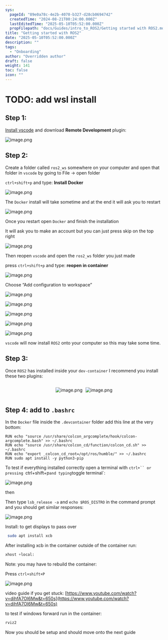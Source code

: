 ```yaml
---
sys:
  pageId: "89e0a78c-4e2b-4070-b327-d28cb0694742"
  createdTime: "2024-08-21T00:24:00.000Z"
  lastEditedTime: "2025-05-10T05:52:00.000Z"
  propFilepath: "docs/Guides/intro_to_ROS2/Getting started with ROS2.md"
title: "Getting started with ROS2"
date: "2025-05-10T05:52:00.000Z"
description: ""
tags:
  - "Onboarding"
author: "Overridden author"
draft: false
weight: 141
toc: false
icon: ""
---
```


# TODO: add wsl install

## Step 1:

[Install vscode](https://code.visualstudio.com/download) and download **Remote Development** plugin:

![image.png](https://prod-files-secure.s3.us-west-2.amazonaws.com/d518164a-d88e-44d1-a4ee-3adb3bd8bce0/efb52993-1881-4a40-b95e-6f020334f022/image.png?X-Amz-Algorithm=AWS4-HMAC-SHA256&X-Amz-Content-Sha256=UNSIGNED-PAYLOAD&X-Amz-Credential=ASIAZI2LB466ZXFO4LNW%2F20250712%2Fus-west-2%2Fs3%2Faws4_request&X-Amz-Date=20250712T024707Z&X-Amz-Expires=3600&X-Amz-Security-Token=IQoJb3JpZ2luX2VjENf%2F%2F%2F%2F%2F%2F%2F%2F%2F%2FwEaCXVzLXdlc3QtMiJHMEUCIGMVMBKzDrKkT9sGRryyjtdoTu%2BosK0gv6yW9F10R2hNAiEAjIUgRJw%2BfJR%2F0TiReHSe8qqlyImlbgxLsFdqsJlgaDsqiAQI4P%2F%2F%2F%2F%2F%2F%2F%2F%2F%2FARAAGgw2Mzc0MjMxODM4MDUiDFFAxG%2FQMqiESmojYircAwIl0oEaryXrEKys1dxwzmb8hFsHOvhfbJvKRknlk1jb5w1QcS79PuR28sVktcqeb%2FIf6s1EJHNCszsZmh4Cu2mIGZSIuURuUfKEDDeHmWg9cgXH1oZHlDzyFjieNW%2BO9XwwL8LBLFQjVRx0TlRVcu00xLkuLlEtxtD6msuxyb4za4rQt1CcVjoDX5aor8Gn8cuvs0fj3f53zOsuRR7NQfBSqZcl%2FUSFvJqq%2BfJHKa7KLhRC5j2mSEMOiuUvVZ%2FpPqPlsjf2BMB41BXPat%2FlVgKNzXl81zo79mZ6O4bVPCz96V6iM%2F6b8ZWsuN24MSkIPUuIt5M%2BJR7uJsdEMtBImbI2hYk9R8Oh3fPvMIsR6BkBLQLLkfdHuApcwZSYa7kpLfrM5Pyr5ztRml%2FU6EDN8fTDkCVvbwPZTb9xAy6PrFogHVcDSbYDrIrjz4RxNybW5Z0tng4djvzC4deHXhOOjk83SG%2BkN4eElcazDGTC2yonpxFiLyhrkGltCbopu%2Fum8vxrBuP%2Bi0xHcelb%2Fzy13sJfSdPXJqpc9bUyAk5YKVhm09H%2BLkvegZaqMHLzyaEXcIPomnwl6XHXhCUpJr88ZD5L6dSVAS%2FIOrRuxPZi7W%2BUNhCKIcpxHOJkq55lMKi1xsMGOqUByOX7nhY4GpT96S9L6d7SnhAeFWuBQ4dqaeECYa7zt4v45oazXY9bNXyPwpH5CNT23d6er1upYhkAR%2B4eZgWCh5YJB%2B9I8%2Fn%2BkFX38BnC3cepAXGEx63AKK2a82y5KGbevzFRLz4Dex%2Fl%2FtVf46%2BFN8ZBDMpw%2FWATmWg8PUWAxSmBwEMWvkorykmCWLvgWNv8yJAXIClgxGJ9RwjcnJR54sgdlZwI&X-Amz-Signature=e79f1af9f07a08e8fd8495962b165cca6cee66a6563317a12af9d50f76702ca0&X-Amz-SignedHeaders=host&x-amz-checksum-mode=ENABLED&x-id=GetObject)

## Step 2:

Create a folder called `ros2_ws` somewhere on your computer and open that folder in `vscode` by going to File → open folder 

`ctrl+shift+p` and type: **Install Docker**

![image.png](https://prod-files-secure.s3.us-west-2.amazonaws.com/d518164a-d88e-44d1-a4ee-3adb3bd8bce0/2269dc0e-1cd5-47ff-bceb-c04ad9b2eab0/image.png?X-Amz-Algorithm=AWS4-HMAC-SHA256&X-Amz-Content-Sha256=UNSIGNED-PAYLOAD&X-Amz-Credential=ASIAZI2LB466ZXFO4LNW%2F20250712%2Fus-west-2%2Fs3%2Faws4_request&X-Amz-Date=20250712T024707Z&X-Amz-Expires=3600&X-Amz-Security-Token=IQoJb3JpZ2luX2VjENf%2F%2F%2F%2F%2F%2F%2F%2F%2F%2FwEaCXVzLXdlc3QtMiJHMEUCIGMVMBKzDrKkT9sGRryyjtdoTu%2BosK0gv6yW9F10R2hNAiEAjIUgRJw%2BfJR%2F0TiReHSe8qqlyImlbgxLsFdqsJlgaDsqiAQI4P%2F%2F%2F%2F%2F%2F%2F%2F%2F%2FARAAGgw2Mzc0MjMxODM4MDUiDFFAxG%2FQMqiESmojYircAwIl0oEaryXrEKys1dxwzmb8hFsHOvhfbJvKRknlk1jb5w1QcS79PuR28sVktcqeb%2FIf6s1EJHNCszsZmh4Cu2mIGZSIuURuUfKEDDeHmWg9cgXH1oZHlDzyFjieNW%2BO9XwwL8LBLFQjVRx0TlRVcu00xLkuLlEtxtD6msuxyb4za4rQt1CcVjoDX5aor8Gn8cuvs0fj3f53zOsuRR7NQfBSqZcl%2FUSFvJqq%2BfJHKa7KLhRC5j2mSEMOiuUvVZ%2FpPqPlsjf2BMB41BXPat%2FlVgKNzXl81zo79mZ6O4bVPCz96V6iM%2F6b8ZWsuN24MSkIPUuIt5M%2BJR7uJsdEMtBImbI2hYk9R8Oh3fPvMIsR6BkBLQLLkfdHuApcwZSYa7kpLfrM5Pyr5ztRml%2FU6EDN8fTDkCVvbwPZTb9xAy6PrFogHVcDSbYDrIrjz4RxNybW5Z0tng4djvzC4deHXhOOjk83SG%2BkN4eElcazDGTC2yonpxFiLyhrkGltCbopu%2Fum8vxrBuP%2Bi0xHcelb%2Fzy13sJfSdPXJqpc9bUyAk5YKVhm09H%2BLkvegZaqMHLzyaEXcIPomnwl6XHXhCUpJr88ZD5L6dSVAS%2FIOrRuxPZi7W%2BUNhCKIcpxHOJkq55lMKi1xsMGOqUByOX7nhY4GpT96S9L6d7SnhAeFWuBQ4dqaeECYa7zt4v45oazXY9bNXyPwpH5CNT23d6er1upYhkAR%2B4eZgWCh5YJB%2B9I8%2Fn%2BkFX38BnC3cepAXGEx63AKK2a82y5KGbevzFRLz4Dex%2Fl%2FtVf46%2BFN8ZBDMpw%2FWATmWg8PUWAxSmBwEMWvkorykmCWLvgWNv8yJAXIClgxGJ9RwjcnJR54sgdlZwI&X-Amz-Signature=d1fbe2b8c9035272149e8a48f73dd0752ddc8e9ef56399dfb3a1dea48e8d69ef&X-Amz-SignedHeaders=host&x-amz-checksum-mode=ENABLED&x-id=GetObject)

The `Docker` install will take sometime and at the end it will ask you to restart

![image.png](https://prod-files-secure.s3.us-west-2.amazonaws.com/d518164a-d88e-44d1-a4ee-3adb3bd8bce0/ed233f78-be33-4b1f-b89c-9c346c0e961e/image.png?X-Amz-Algorithm=AWS4-HMAC-SHA256&X-Amz-Content-Sha256=UNSIGNED-PAYLOAD&X-Amz-Credential=ASIAZI2LB466ZXFO4LNW%2F20250712%2Fus-west-2%2Fs3%2Faws4_request&X-Amz-Date=20250712T024707Z&X-Amz-Expires=3600&X-Amz-Security-Token=IQoJb3JpZ2luX2VjENf%2F%2F%2F%2F%2F%2F%2F%2F%2F%2FwEaCXVzLXdlc3QtMiJHMEUCIGMVMBKzDrKkT9sGRryyjtdoTu%2BosK0gv6yW9F10R2hNAiEAjIUgRJw%2BfJR%2F0TiReHSe8qqlyImlbgxLsFdqsJlgaDsqiAQI4P%2F%2F%2F%2F%2F%2F%2F%2F%2F%2FARAAGgw2Mzc0MjMxODM4MDUiDFFAxG%2FQMqiESmojYircAwIl0oEaryXrEKys1dxwzmb8hFsHOvhfbJvKRknlk1jb5w1QcS79PuR28sVktcqeb%2FIf6s1EJHNCszsZmh4Cu2mIGZSIuURuUfKEDDeHmWg9cgXH1oZHlDzyFjieNW%2BO9XwwL8LBLFQjVRx0TlRVcu00xLkuLlEtxtD6msuxyb4za4rQt1CcVjoDX5aor8Gn8cuvs0fj3f53zOsuRR7NQfBSqZcl%2FUSFvJqq%2BfJHKa7KLhRC5j2mSEMOiuUvVZ%2FpPqPlsjf2BMB41BXPat%2FlVgKNzXl81zo79mZ6O4bVPCz96V6iM%2F6b8ZWsuN24MSkIPUuIt5M%2BJR7uJsdEMtBImbI2hYk9R8Oh3fPvMIsR6BkBLQLLkfdHuApcwZSYa7kpLfrM5Pyr5ztRml%2FU6EDN8fTDkCVvbwPZTb9xAy6PrFogHVcDSbYDrIrjz4RxNybW5Z0tng4djvzC4deHXhOOjk83SG%2BkN4eElcazDGTC2yonpxFiLyhrkGltCbopu%2Fum8vxrBuP%2Bi0xHcelb%2Fzy13sJfSdPXJqpc9bUyAk5YKVhm09H%2BLkvegZaqMHLzyaEXcIPomnwl6XHXhCUpJr88ZD5L6dSVAS%2FIOrRuxPZi7W%2BUNhCKIcpxHOJkq55lMKi1xsMGOqUByOX7nhY4GpT96S9L6d7SnhAeFWuBQ4dqaeECYa7zt4v45oazXY9bNXyPwpH5CNT23d6er1upYhkAR%2B4eZgWCh5YJB%2B9I8%2Fn%2BkFX38BnC3cepAXGEx63AKK2a82y5KGbevzFRLz4Dex%2Fl%2FtVf46%2BFN8ZBDMpw%2FWATmWg8PUWAxSmBwEMWvkorykmCWLvgWNv8yJAXIClgxGJ9RwjcnJR54sgdlZwI&X-Amz-Signature=d75da0b57bc3269175454f76fcd7f5601ddd9d395c052576022d5d10c0c65030&X-Amz-SignedHeaders=host&x-amz-checksum-mode=ENABLED&x-id=GetObject)

Once you restart open `Docker` and finish the installation

It will ask you to make an account but you can just press skip on the top right

![image.png](https://prod-files-secure.s3.us-west-2.amazonaws.com/d518164a-d88e-44d1-a4ee-3adb3bd8bce0/21010ad9-1659-4fd9-9f59-9932a09b2a3d/image.png?X-Amz-Algorithm=AWS4-HMAC-SHA256&X-Amz-Content-Sha256=UNSIGNED-PAYLOAD&X-Amz-Credential=ASIAZI2LB466ZXFO4LNW%2F20250712%2Fus-west-2%2Fs3%2Faws4_request&X-Amz-Date=20250712T024707Z&X-Amz-Expires=3600&X-Amz-Security-Token=IQoJb3JpZ2luX2VjENf%2F%2F%2F%2F%2F%2F%2F%2F%2F%2FwEaCXVzLXdlc3QtMiJHMEUCIGMVMBKzDrKkT9sGRryyjtdoTu%2BosK0gv6yW9F10R2hNAiEAjIUgRJw%2BfJR%2F0TiReHSe8qqlyImlbgxLsFdqsJlgaDsqiAQI4P%2F%2F%2F%2F%2F%2F%2F%2F%2F%2FARAAGgw2Mzc0MjMxODM4MDUiDFFAxG%2FQMqiESmojYircAwIl0oEaryXrEKys1dxwzmb8hFsHOvhfbJvKRknlk1jb5w1QcS79PuR28sVktcqeb%2FIf6s1EJHNCszsZmh4Cu2mIGZSIuURuUfKEDDeHmWg9cgXH1oZHlDzyFjieNW%2BO9XwwL8LBLFQjVRx0TlRVcu00xLkuLlEtxtD6msuxyb4za4rQt1CcVjoDX5aor8Gn8cuvs0fj3f53zOsuRR7NQfBSqZcl%2FUSFvJqq%2BfJHKa7KLhRC5j2mSEMOiuUvVZ%2FpPqPlsjf2BMB41BXPat%2FlVgKNzXl81zo79mZ6O4bVPCz96V6iM%2F6b8ZWsuN24MSkIPUuIt5M%2BJR7uJsdEMtBImbI2hYk9R8Oh3fPvMIsR6BkBLQLLkfdHuApcwZSYa7kpLfrM5Pyr5ztRml%2FU6EDN8fTDkCVvbwPZTb9xAy6PrFogHVcDSbYDrIrjz4RxNybW5Z0tng4djvzC4deHXhOOjk83SG%2BkN4eElcazDGTC2yonpxFiLyhrkGltCbopu%2Fum8vxrBuP%2Bi0xHcelb%2Fzy13sJfSdPXJqpc9bUyAk5YKVhm09H%2BLkvegZaqMHLzyaEXcIPomnwl6XHXhCUpJr88ZD5L6dSVAS%2FIOrRuxPZi7W%2BUNhCKIcpxHOJkq55lMKi1xsMGOqUByOX7nhY4GpT96S9L6d7SnhAeFWuBQ4dqaeECYa7zt4v45oazXY9bNXyPwpH5CNT23d6er1upYhkAR%2B4eZgWCh5YJB%2B9I8%2Fn%2BkFX38BnC3cepAXGEx63AKK2a82y5KGbevzFRLz4Dex%2Fl%2FtVf46%2BFN8ZBDMpw%2FWATmWg8PUWAxSmBwEMWvkorykmCWLvgWNv8yJAXIClgxGJ9RwjcnJR54sgdlZwI&X-Amz-Signature=cb0e9f96059e8373303d20282b2cf977927c398060278c9d91e4157d4d2de501&X-Amz-SignedHeaders=host&x-amz-checksum-mode=ENABLED&x-id=GetObject)

Then reopen `vscode` and open the `ros2_ws` folder you just made

press `ctrl+shift+p` and type: **reopen in container**

![image.png](https://prod-files-secure.s3.us-west-2.amazonaws.com/d518164a-d88e-44d1-a4ee-3adb3bd8bce0/4e93b8c2-41ad-488c-8095-c74205196118/image.png?X-Amz-Algorithm=AWS4-HMAC-SHA256&X-Amz-Content-Sha256=UNSIGNED-PAYLOAD&X-Amz-Credential=ASIAZI2LB466ZXFO4LNW%2F20250712%2Fus-west-2%2Fs3%2Faws4_request&X-Amz-Date=20250712T024707Z&X-Amz-Expires=3600&X-Amz-Security-Token=IQoJb3JpZ2luX2VjENf%2F%2F%2F%2F%2F%2F%2F%2F%2F%2FwEaCXVzLXdlc3QtMiJHMEUCIGMVMBKzDrKkT9sGRryyjtdoTu%2BosK0gv6yW9F10R2hNAiEAjIUgRJw%2BfJR%2F0TiReHSe8qqlyImlbgxLsFdqsJlgaDsqiAQI4P%2F%2F%2F%2F%2F%2F%2F%2F%2F%2FARAAGgw2Mzc0MjMxODM4MDUiDFFAxG%2FQMqiESmojYircAwIl0oEaryXrEKys1dxwzmb8hFsHOvhfbJvKRknlk1jb5w1QcS79PuR28sVktcqeb%2FIf6s1EJHNCszsZmh4Cu2mIGZSIuURuUfKEDDeHmWg9cgXH1oZHlDzyFjieNW%2BO9XwwL8LBLFQjVRx0TlRVcu00xLkuLlEtxtD6msuxyb4za4rQt1CcVjoDX5aor8Gn8cuvs0fj3f53zOsuRR7NQfBSqZcl%2FUSFvJqq%2BfJHKa7KLhRC5j2mSEMOiuUvVZ%2FpPqPlsjf2BMB41BXPat%2FlVgKNzXl81zo79mZ6O4bVPCz96V6iM%2F6b8ZWsuN24MSkIPUuIt5M%2BJR7uJsdEMtBImbI2hYk9R8Oh3fPvMIsR6BkBLQLLkfdHuApcwZSYa7kpLfrM5Pyr5ztRml%2FU6EDN8fTDkCVvbwPZTb9xAy6PrFogHVcDSbYDrIrjz4RxNybW5Z0tng4djvzC4deHXhOOjk83SG%2BkN4eElcazDGTC2yonpxFiLyhrkGltCbopu%2Fum8vxrBuP%2Bi0xHcelb%2Fzy13sJfSdPXJqpc9bUyAk5YKVhm09H%2BLkvegZaqMHLzyaEXcIPomnwl6XHXhCUpJr88ZD5L6dSVAS%2FIOrRuxPZi7W%2BUNhCKIcpxHOJkq55lMKi1xsMGOqUByOX7nhY4GpT96S9L6d7SnhAeFWuBQ4dqaeECYa7zt4v45oazXY9bNXyPwpH5CNT23d6er1upYhkAR%2B4eZgWCh5YJB%2B9I8%2Fn%2BkFX38BnC3cepAXGEx63AKK2a82y5KGbevzFRLz4Dex%2Fl%2FtVf46%2BFN8ZBDMpw%2FWATmWg8PUWAxSmBwEMWvkorykmCWLvgWNv8yJAXIClgxGJ9RwjcnJR54sgdlZwI&X-Amz-Signature=d7b4a4e1c7b5a2dfd80be74bedf5457c404c5b7a53e7fa5c0b73112e52f58e53&X-Amz-SignedHeaders=host&x-amz-checksum-mode=ENABLED&x-id=GetObject)

Choose “Add configuration to workspace”

![image.png](https://prod-files-secure.s3.us-west-2.amazonaws.com/d518164a-d88e-44d1-a4ee-3adb3bd8bce0/9560b282-5060-4989-ba37-97e7b2c22476/image.png?X-Amz-Algorithm=AWS4-HMAC-SHA256&X-Amz-Content-Sha256=UNSIGNED-PAYLOAD&X-Amz-Credential=ASIAZI2LB466ZXFO4LNW%2F20250712%2Fus-west-2%2Fs3%2Faws4_request&X-Amz-Date=20250712T024707Z&X-Amz-Expires=3600&X-Amz-Security-Token=IQoJb3JpZ2luX2VjENf%2F%2F%2F%2F%2F%2F%2F%2F%2F%2FwEaCXVzLXdlc3QtMiJHMEUCIGMVMBKzDrKkT9sGRryyjtdoTu%2BosK0gv6yW9F10R2hNAiEAjIUgRJw%2BfJR%2F0TiReHSe8qqlyImlbgxLsFdqsJlgaDsqiAQI4P%2F%2F%2F%2F%2F%2F%2F%2F%2F%2FARAAGgw2Mzc0MjMxODM4MDUiDFFAxG%2FQMqiESmojYircAwIl0oEaryXrEKys1dxwzmb8hFsHOvhfbJvKRknlk1jb5w1QcS79PuR28sVktcqeb%2FIf6s1EJHNCszsZmh4Cu2mIGZSIuURuUfKEDDeHmWg9cgXH1oZHlDzyFjieNW%2BO9XwwL8LBLFQjVRx0TlRVcu00xLkuLlEtxtD6msuxyb4za4rQt1CcVjoDX5aor8Gn8cuvs0fj3f53zOsuRR7NQfBSqZcl%2FUSFvJqq%2BfJHKa7KLhRC5j2mSEMOiuUvVZ%2FpPqPlsjf2BMB41BXPat%2FlVgKNzXl81zo79mZ6O4bVPCz96V6iM%2F6b8ZWsuN24MSkIPUuIt5M%2BJR7uJsdEMtBImbI2hYk9R8Oh3fPvMIsR6BkBLQLLkfdHuApcwZSYa7kpLfrM5Pyr5ztRml%2FU6EDN8fTDkCVvbwPZTb9xAy6PrFogHVcDSbYDrIrjz4RxNybW5Z0tng4djvzC4deHXhOOjk83SG%2BkN4eElcazDGTC2yonpxFiLyhrkGltCbopu%2Fum8vxrBuP%2Bi0xHcelb%2Fzy13sJfSdPXJqpc9bUyAk5YKVhm09H%2BLkvegZaqMHLzyaEXcIPomnwl6XHXhCUpJr88ZD5L6dSVAS%2FIOrRuxPZi7W%2BUNhCKIcpxHOJkq55lMKi1xsMGOqUByOX7nhY4GpT96S9L6d7SnhAeFWuBQ4dqaeECYa7zt4v45oazXY9bNXyPwpH5CNT23d6er1upYhkAR%2B4eZgWCh5YJB%2B9I8%2Fn%2BkFX38BnC3cepAXGEx63AKK2a82y5KGbevzFRLz4Dex%2Fl%2FtVf46%2BFN8ZBDMpw%2FWATmWg8PUWAxSmBwEMWvkorykmCWLvgWNv8yJAXIClgxGJ9RwjcnJR54sgdlZwI&X-Amz-Signature=21ab033bb921a6fe4c775770221b883d5a6f5ee57a52caf615b538fddf17ad14&X-Amz-SignedHeaders=host&x-amz-checksum-mode=ENABLED&x-id=GetObject)

![image.png](https://prod-files-secure.s3.us-west-2.amazonaws.com/d518164a-d88e-44d1-a4ee-3adb3bd8bce0/2ee63f81-886b-48e8-a553-dc6e5eac99e4/image.png?X-Amz-Algorithm=AWS4-HMAC-SHA256&X-Amz-Content-Sha256=UNSIGNED-PAYLOAD&X-Amz-Credential=ASIAZI2LB466ZXFO4LNW%2F20250712%2Fus-west-2%2Fs3%2Faws4_request&X-Amz-Date=20250712T024707Z&X-Amz-Expires=3600&X-Amz-Security-Token=IQoJb3JpZ2luX2VjENf%2F%2F%2F%2F%2F%2F%2F%2F%2F%2FwEaCXVzLXdlc3QtMiJHMEUCIGMVMBKzDrKkT9sGRryyjtdoTu%2BosK0gv6yW9F10R2hNAiEAjIUgRJw%2BfJR%2F0TiReHSe8qqlyImlbgxLsFdqsJlgaDsqiAQI4P%2F%2F%2F%2F%2F%2F%2F%2F%2F%2FARAAGgw2Mzc0MjMxODM4MDUiDFFAxG%2FQMqiESmojYircAwIl0oEaryXrEKys1dxwzmb8hFsHOvhfbJvKRknlk1jb5w1QcS79PuR28sVktcqeb%2FIf6s1EJHNCszsZmh4Cu2mIGZSIuURuUfKEDDeHmWg9cgXH1oZHlDzyFjieNW%2BO9XwwL8LBLFQjVRx0TlRVcu00xLkuLlEtxtD6msuxyb4za4rQt1CcVjoDX5aor8Gn8cuvs0fj3f53zOsuRR7NQfBSqZcl%2FUSFvJqq%2BfJHKa7KLhRC5j2mSEMOiuUvVZ%2FpPqPlsjf2BMB41BXPat%2FlVgKNzXl81zo79mZ6O4bVPCz96V6iM%2F6b8ZWsuN24MSkIPUuIt5M%2BJR7uJsdEMtBImbI2hYk9R8Oh3fPvMIsR6BkBLQLLkfdHuApcwZSYa7kpLfrM5Pyr5ztRml%2FU6EDN8fTDkCVvbwPZTb9xAy6PrFogHVcDSbYDrIrjz4RxNybW5Z0tng4djvzC4deHXhOOjk83SG%2BkN4eElcazDGTC2yonpxFiLyhrkGltCbopu%2Fum8vxrBuP%2Bi0xHcelb%2Fzy13sJfSdPXJqpc9bUyAk5YKVhm09H%2BLkvegZaqMHLzyaEXcIPomnwl6XHXhCUpJr88ZD5L6dSVAS%2FIOrRuxPZi7W%2BUNhCKIcpxHOJkq55lMKi1xsMGOqUByOX7nhY4GpT96S9L6d7SnhAeFWuBQ4dqaeECYa7zt4v45oazXY9bNXyPwpH5CNT23d6er1upYhkAR%2B4eZgWCh5YJB%2B9I8%2Fn%2BkFX38BnC3cepAXGEx63AKK2a82y5KGbevzFRLz4Dex%2Fl%2FtVf46%2BFN8ZBDMpw%2FWATmWg8PUWAxSmBwEMWvkorykmCWLvgWNv8yJAXIClgxGJ9RwjcnJR54sgdlZwI&X-Amz-Signature=c7cbacd6f750dbfab8d2f3240399ac24498b5a5134a8946db785de4a2fe4994c&X-Amz-SignedHeaders=host&x-amz-checksum-mode=ENABLED&x-id=GetObject)

![image.png](https://prod-files-secure.s3.us-west-2.amazonaws.com/d518164a-d88e-44d1-a4ee-3adb3bd8bce0/ae1580b2-b048-407e-aed9-b584224a7a04/image.png?X-Amz-Algorithm=AWS4-HMAC-SHA256&X-Amz-Content-Sha256=UNSIGNED-PAYLOAD&X-Amz-Credential=ASIAZI2LB466ZXFO4LNW%2F20250712%2Fus-west-2%2Fs3%2Faws4_request&X-Amz-Date=20250712T024707Z&X-Amz-Expires=3600&X-Amz-Security-Token=IQoJb3JpZ2luX2VjENf%2F%2F%2F%2F%2F%2F%2F%2F%2F%2FwEaCXVzLXdlc3QtMiJHMEUCIGMVMBKzDrKkT9sGRryyjtdoTu%2BosK0gv6yW9F10R2hNAiEAjIUgRJw%2BfJR%2F0TiReHSe8qqlyImlbgxLsFdqsJlgaDsqiAQI4P%2F%2F%2F%2F%2F%2F%2F%2F%2F%2FARAAGgw2Mzc0MjMxODM4MDUiDFFAxG%2FQMqiESmojYircAwIl0oEaryXrEKys1dxwzmb8hFsHOvhfbJvKRknlk1jb5w1QcS79PuR28sVktcqeb%2FIf6s1EJHNCszsZmh4Cu2mIGZSIuURuUfKEDDeHmWg9cgXH1oZHlDzyFjieNW%2BO9XwwL8LBLFQjVRx0TlRVcu00xLkuLlEtxtD6msuxyb4za4rQt1CcVjoDX5aor8Gn8cuvs0fj3f53zOsuRR7NQfBSqZcl%2FUSFvJqq%2BfJHKa7KLhRC5j2mSEMOiuUvVZ%2FpPqPlsjf2BMB41BXPat%2FlVgKNzXl81zo79mZ6O4bVPCz96V6iM%2F6b8ZWsuN24MSkIPUuIt5M%2BJR7uJsdEMtBImbI2hYk9R8Oh3fPvMIsR6BkBLQLLkfdHuApcwZSYa7kpLfrM5Pyr5ztRml%2FU6EDN8fTDkCVvbwPZTb9xAy6PrFogHVcDSbYDrIrjz4RxNybW5Z0tng4djvzC4deHXhOOjk83SG%2BkN4eElcazDGTC2yonpxFiLyhrkGltCbopu%2Fum8vxrBuP%2Bi0xHcelb%2Fzy13sJfSdPXJqpc9bUyAk5YKVhm09H%2BLkvegZaqMHLzyaEXcIPomnwl6XHXhCUpJr88ZD5L6dSVAS%2FIOrRuxPZi7W%2BUNhCKIcpxHOJkq55lMKi1xsMGOqUByOX7nhY4GpT96S9L6d7SnhAeFWuBQ4dqaeECYa7zt4v45oazXY9bNXyPwpH5CNT23d6er1upYhkAR%2B4eZgWCh5YJB%2B9I8%2Fn%2BkFX38BnC3cepAXGEx63AKK2a82y5KGbevzFRLz4Dex%2Fl%2FtVf46%2BFN8ZBDMpw%2FWATmWg8PUWAxSmBwEMWvkorykmCWLvgWNv8yJAXIClgxGJ9RwjcnJR54sgdlZwI&X-Amz-Signature=6ccdfa4be4277cab193ff7ae439fdd9fa1e23f954b66f3009adcfb7e7d729897&X-Amz-SignedHeaders=host&x-amz-checksum-mode=ENABLED&x-id=GetObject)

![image.png](https://prod-files-secure.s3.us-west-2.amazonaws.com/d518164a-d88e-44d1-a4ee-3adb3bd8bce0/53255b28-f75e-430f-b9e3-c0ac8577e42b/image.png?X-Amz-Algorithm=AWS4-HMAC-SHA256&X-Amz-Content-Sha256=UNSIGNED-PAYLOAD&X-Amz-Credential=ASIAZI2LB466ZXFO4LNW%2F20250712%2Fus-west-2%2Fs3%2Faws4_request&X-Amz-Date=20250712T024707Z&X-Amz-Expires=3600&X-Amz-Security-Token=IQoJb3JpZ2luX2VjENf%2F%2F%2F%2F%2F%2F%2F%2F%2F%2FwEaCXVzLXdlc3QtMiJHMEUCIGMVMBKzDrKkT9sGRryyjtdoTu%2BosK0gv6yW9F10R2hNAiEAjIUgRJw%2BfJR%2F0TiReHSe8qqlyImlbgxLsFdqsJlgaDsqiAQI4P%2F%2F%2F%2F%2F%2F%2F%2F%2F%2FARAAGgw2Mzc0MjMxODM4MDUiDFFAxG%2FQMqiESmojYircAwIl0oEaryXrEKys1dxwzmb8hFsHOvhfbJvKRknlk1jb5w1QcS79PuR28sVktcqeb%2FIf6s1EJHNCszsZmh4Cu2mIGZSIuURuUfKEDDeHmWg9cgXH1oZHlDzyFjieNW%2BO9XwwL8LBLFQjVRx0TlRVcu00xLkuLlEtxtD6msuxyb4za4rQt1CcVjoDX5aor8Gn8cuvs0fj3f53zOsuRR7NQfBSqZcl%2FUSFvJqq%2BfJHKa7KLhRC5j2mSEMOiuUvVZ%2FpPqPlsjf2BMB41BXPat%2FlVgKNzXl81zo79mZ6O4bVPCz96V6iM%2F6b8ZWsuN24MSkIPUuIt5M%2BJR7uJsdEMtBImbI2hYk9R8Oh3fPvMIsR6BkBLQLLkfdHuApcwZSYa7kpLfrM5Pyr5ztRml%2FU6EDN8fTDkCVvbwPZTb9xAy6PrFogHVcDSbYDrIrjz4RxNybW5Z0tng4djvzC4deHXhOOjk83SG%2BkN4eElcazDGTC2yonpxFiLyhrkGltCbopu%2Fum8vxrBuP%2Bi0xHcelb%2Fzy13sJfSdPXJqpc9bUyAk5YKVhm09H%2BLkvegZaqMHLzyaEXcIPomnwl6XHXhCUpJr88ZD5L6dSVAS%2FIOrRuxPZi7W%2BUNhCKIcpxHOJkq55lMKi1xsMGOqUByOX7nhY4GpT96S9L6d7SnhAeFWuBQ4dqaeECYa7zt4v45oazXY9bNXyPwpH5CNT23d6er1upYhkAR%2B4eZgWCh5YJB%2B9I8%2Fn%2BkFX38BnC3cepAXGEx63AKK2a82y5KGbevzFRLz4Dex%2Fl%2FtVf46%2BFN8ZBDMpw%2FWATmWg8PUWAxSmBwEMWvkorykmCWLvgWNv8yJAXIClgxGJ9RwjcnJR54sgdlZwI&X-Amz-Signature=3dde86bab179103d42fd8e1a70e5fb081953795731318e7f5078b3566652980a&X-Amz-SignedHeaders=host&x-amz-checksum-mode=ENABLED&x-id=GetObject)

![image.png](https://prod-files-secure.s3.us-west-2.amazonaws.com/d518164a-d88e-44d1-a4ee-3adb3bd8bce0/7c562767-5af9-4ffb-97d1-327bcdf4ee00/image.png?X-Amz-Algorithm=AWS4-HMAC-SHA256&X-Amz-Content-Sha256=UNSIGNED-PAYLOAD&X-Amz-Credential=ASIAZI2LB466ZXFO4LNW%2F20250712%2Fus-west-2%2Fs3%2Faws4_request&X-Amz-Date=20250712T024707Z&X-Amz-Expires=3600&X-Amz-Security-Token=IQoJb3JpZ2luX2VjENf%2F%2F%2F%2F%2F%2F%2F%2F%2F%2FwEaCXVzLXdlc3QtMiJHMEUCIGMVMBKzDrKkT9sGRryyjtdoTu%2BosK0gv6yW9F10R2hNAiEAjIUgRJw%2BfJR%2F0TiReHSe8qqlyImlbgxLsFdqsJlgaDsqiAQI4P%2F%2F%2F%2F%2F%2F%2F%2F%2F%2FARAAGgw2Mzc0MjMxODM4MDUiDFFAxG%2FQMqiESmojYircAwIl0oEaryXrEKys1dxwzmb8hFsHOvhfbJvKRknlk1jb5w1QcS79PuR28sVktcqeb%2FIf6s1EJHNCszsZmh4Cu2mIGZSIuURuUfKEDDeHmWg9cgXH1oZHlDzyFjieNW%2BO9XwwL8LBLFQjVRx0TlRVcu00xLkuLlEtxtD6msuxyb4za4rQt1CcVjoDX5aor8Gn8cuvs0fj3f53zOsuRR7NQfBSqZcl%2FUSFvJqq%2BfJHKa7KLhRC5j2mSEMOiuUvVZ%2FpPqPlsjf2BMB41BXPat%2FlVgKNzXl81zo79mZ6O4bVPCz96V6iM%2F6b8ZWsuN24MSkIPUuIt5M%2BJR7uJsdEMtBImbI2hYk9R8Oh3fPvMIsR6BkBLQLLkfdHuApcwZSYa7kpLfrM5Pyr5ztRml%2FU6EDN8fTDkCVvbwPZTb9xAy6PrFogHVcDSbYDrIrjz4RxNybW5Z0tng4djvzC4deHXhOOjk83SG%2BkN4eElcazDGTC2yonpxFiLyhrkGltCbopu%2Fum8vxrBuP%2Bi0xHcelb%2Fzy13sJfSdPXJqpc9bUyAk5YKVhm09H%2BLkvegZaqMHLzyaEXcIPomnwl6XHXhCUpJr88ZD5L6dSVAS%2FIOrRuxPZi7W%2BUNhCKIcpxHOJkq55lMKi1xsMGOqUByOX7nhY4GpT96S9L6d7SnhAeFWuBQ4dqaeECYa7zt4v45oazXY9bNXyPwpH5CNT23d6er1upYhkAR%2B4eZgWCh5YJB%2B9I8%2Fn%2BkFX38BnC3cepAXGEx63AKK2a82y5KGbevzFRLz4Dex%2Fl%2FtVf46%2BFN8ZBDMpw%2FWATmWg8PUWAxSmBwEMWvkorykmCWLvgWNv8yJAXIClgxGJ9RwjcnJR54sgdlZwI&X-Amz-Signature=bab84d70fb4e8c9ec5070373e0417b0aead6710a26fdd36cb4b6b533a3af32a4&X-Amz-SignedHeaders=host&x-amz-checksum-mode=ENABLED&x-id=GetObject)

`vscode` will now install `ROS2` onto your computer so this may take some time.

## Step 3:

Once `ROS2` has installed inside your `dev-container` I recommend you install these two plugins:

<div style="display: flex;flex-direction: row; column-gap:10px; max-width: 630px;justify-content: center;">
<div>

![image.png](https://prod-files-secure.s3.us-west-2.amazonaws.com/d518164a-d88e-44d1-a4ee-3adb3bd8bce0/3fc3d550-5a54-4ba1-ba6b-faa01cdb7369/image.png?X-Amz-Algorithm=AWS4-HMAC-SHA256&X-Amz-Content-Sha256=UNSIGNED-PAYLOAD&X-Amz-Credential=ASIAZI2LB466Y5SARLYS%2F20250712%2Fus-west-2%2Fs3%2Faws4_request&X-Amz-Date=20250712T024713Z&X-Amz-Expires=3600&X-Amz-Security-Token=IQoJb3JpZ2luX2VjENf%2F%2F%2F%2F%2F%2F%2F%2F%2F%2FwEaCXVzLXdlc3QtMiJHMEUCIQCm1hdXHXnuTGFoULY%2BZX295hlyw1gqHCu58GuIFhChOgIgVAxYxIKTzcoEg2%2B4sOQtmul4omELRQqFSh47YmfVstMqiAQI4P%2F%2F%2F%2F%2F%2F%2F%2F%2F%2FARAAGgw2Mzc0MjMxODM4MDUiDDsaXkDITzD%2BVSbLkSrcA5ok4F4wZzNgtLMshOaiPUtJ4IXp92Sw9PkggMc%2BN251%2Fuo16W%2B%2FFxaSH241hZE1ag4HaW2%2BN9guuFJsQGAta97pqHxSPjCRg9W2AiOedfo4%2FqoGyA%2FMoeaKnxX6yGfDN5EYDBSVgSZ2GYsqhm0j4ipC499r5fHtmAdNXa6OZjPT3%2BeRdeuBO0OX0aqhBMrrnp2yuQA%2B0gNbB6Xs0gOEsMZZ%2FJKTC%2FY9HfcIaQ9ZnOhR%2Bp4TBrVuKWC45XlDw8%2FRNoY8ONI4tPCMb0b52Pm0YQWlyRr6tWX3w5VLtZYc%2FFDEmLzmQ6nL5yomSb8Ipjw%2BRgb6B8b%2FJ%2FDHbeQsvpmTli4Gc3DojllTNFKl62mojIfoOsAg3t358matqPg3x%2Fzy%2BwyFcIJ9DXnrFVF0Pcqpz6YiN40GaErByKWk6YOWKJYS3Z2zcujtl3f5bDr93pX0lCSbVcf%2BJGX%2FFsI0hwZr27s8edMkZnuEN26y3KIX%2BlP5sqT4aXH8VIfYR%2Bx9fsQZS%2FG3d7pCpzL2DWMJiVDfmnBuz95%2FyGRbmmZW6GO7I8NuLpW5NrUN64pgfmepelOfYsFkgI5k0vq6qRE5uR9htzekatdxlV3I9cac%2BCGHQzWxj3FS71YnHvyPCcLcML%2B1xsMGOqUBOpzIAPaqdTFxoPIGOhvouDr3hsw0QwEii9eULjjyE71Oh%2FfN%2FCwZ%2FOEDXFEt6k3q3vVu0lOFIJEerQiZnVY1uFvnpkYwuUfykbb8TJeZbq8N8bR6DyNigfRav0QgvNXP1janVKR9ggHSHMyUTVNHZr4N%2FQzcxlv3R3FNHDHiCUaohSpmQMYExq%2BARjTxe65miIth1olhKFT%2BQNg7JWtE102IJjSu&X-Amz-Signature=27b4dca7b2b2d842c4441312dc37c5b04b08cde410988b5421893ab094786024&X-Amz-SignedHeaders=host&x-amz-checksum-mode=ENABLED&x-id=GetObject)

</div>
<div>

![image.png](https://prod-files-secure.s3.us-west-2.amazonaws.com/d518164a-d88e-44d1-a4ee-3adb3bd8bce0/d994cc66-13c2-4093-a5a3-f84cf4601a82/image.png?X-Amz-Algorithm=AWS4-HMAC-SHA256&X-Amz-Content-Sha256=UNSIGNED-PAYLOAD&X-Amz-Credential=ASIAZI2LB466QEQ346WN%2F20250712%2Fus-west-2%2Fs3%2Faws4_request&X-Amz-Date=20250712T024713Z&X-Amz-Expires=3600&X-Amz-Security-Token=IQoJb3JpZ2luX2VjENf%2F%2F%2F%2F%2F%2F%2F%2F%2F%2FwEaCXVzLXdlc3QtMiJFMEMCIGkP8P9qNJ%2BHDqN73cVE9H4eM9sXXtbrOW%2BpJ3bgcAe0Ah81GSmHwBfoi3LndF8Tct5rVNd6l3BNYGpj4iXd2B1YKogECOD%2F%2F%2F%2F%2F%2F%2F%2F%2F%2FwEQABoMNjM3NDIzMTgzODA1Igwonns%2BEROoRXs2MS0q3APf%2Fem5us1mOY6EcbO2jcq0LLq8%2Bu6Q5qyoeL36sR9JymaqdJ%2B%2Fm7f7vkspq%2FsujqEeu%2FVXC1cDvCy%2FWiYJNtriNmqY99BHKP3RGja4kB2WIu%2BzGn%2By7xmOEC8ELUPDYF9DBhdDWU1wJBDYRAZeMdKKEiVIn0PnB7%2BkE6B%2F71MTYTIHPnJtueDAMgC7O%2BW2fx91Uyek1RUqq8%2FSY8qpUJRpM39pPCEUUiTGqBsTtOK6hayZ4IXSFJMkLO2kF7KlPMDUnaHJ9cGyaLQX7AIOPeBcYUi3I1Z1D8ydoUFXGTKyIYdd2GewXyodPOTxAheHdTCSWvP3hTiETyGPw%2FYO9klq1Ra4bnDK1s2GEiJLkvmSpY2tforS8nkVyZjjkLnReOOJr4kYRKP7ibaJtBLth5xDc69rzWu%2FuVWHWwRQO6bQi28XAwCt6spSeXcmAEbbbhtCQDj21aDn2LD3glHsfgjhURtEqeJC8L8AkRALUqCBO8BnaGErhx144Dm4Euk6MbkDZChSoBMVuw2ADi7tEX31z7c4xN0IlVpLx0c1HoVqmUvHJJsvOeE3Kp07n6qC7jZQAsJAg%2FfM6r7pVyLKNMlzw5Kojc9LNj2AzAJKCLU2T89Ey7uotA9D7NFwuDDqtcbDBjqnAe%2BABVi7laeVdN3KLNxdxw%2BVSxcSqHSRA6Gvze5AZiVNXr948cqrt7q4f%2FQblXsAsgWY957y7LNIqv6CUUySZocgcAGiRzlnpMriIxipZqbSmgjb99P7q2Q6nrfo4N%2B5Mb%2BA8tYXQNCGqrSuvIKyR64TR6TbwEG1j3s8KFEoLEsDirhWKRyFqldXF86KYq%2BbknxFbMmiwjRGpM%2FsZxwNgFOAXMNmuuq%2F&X-Amz-Signature=f9880c8b9ed6af9a60805980664e30629257b0cae9db85eef6960658f647cd75&X-Amz-SignedHeaders=host&x-amz-checksum-mode=ENABLED&x-id=GetObject)

</div>
</div>

## Step 4: add to `.bashrc`

In the `Docker` file inside the `.devcontainer` folder add this line at the very bottom: 

```docker
RUN echo "source /usr/share/colcon_argcomplete/hook/colcon-argcomplete.bash" >> ~/.bashrc
RUN echo "source /usr/share/colcon_cd/function/colcon_cd.sh" >> ~/.bashrc
RUN echo "export _colcon_cd_root=/opt/ros/humble/" >> ~/.bashrc
RUN sudo apt install -y python3-pip 
```

To test if everything installed correctly open a terminal with `ctrl+`` or pressing `ctrl+shift+p` and typing `toggle terminal`:

![image.png](https://prod-files-secure.s3.us-west-2.amazonaws.com/d518164a-d88e-44d1-a4ee-3adb3bd8bce0/6a4943d8-b04e-4c02-9a58-775f3384d1a5/image.png?X-Amz-Algorithm=AWS4-HMAC-SHA256&X-Amz-Content-Sha256=UNSIGNED-PAYLOAD&X-Amz-Credential=ASIAZI2LB466ZXFO4LNW%2F20250712%2Fus-west-2%2Fs3%2Faws4_request&X-Amz-Date=20250712T024708Z&X-Amz-Expires=3600&X-Amz-Security-Token=IQoJb3JpZ2luX2VjENf%2F%2F%2F%2F%2F%2F%2F%2F%2F%2FwEaCXVzLXdlc3QtMiJHMEUCIGMVMBKzDrKkT9sGRryyjtdoTu%2BosK0gv6yW9F10R2hNAiEAjIUgRJw%2BfJR%2F0TiReHSe8qqlyImlbgxLsFdqsJlgaDsqiAQI4P%2F%2F%2F%2F%2F%2F%2F%2F%2F%2FARAAGgw2Mzc0MjMxODM4MDUiDFFAxG%2FQMqiESmojYircAwIl0oEaryXrEKys1dxwzmb8hFsHOvhfbJvKRknlk1jb5w1QcS79PuR28sVktcqeb%2FIf6s1EJHNCszsZmh4Cu2mIGZSIuURuUfKEDDeHmWg9cgXH1oZHlDzyFjieNW%2BO9XwwL8LBLFQjVRx0TlRVcu00xLkuLlEtxtD6msuxyb4za4rQt1CcVjoDX5aor8Gn8cuvs0fj3f53zOsuRR7NQfBSqZcl%2FUSFvJqq%2BfJHKa7KLhRC5j2mSEMOiuUvVZ%2FpPqPlsjf2BMB41BXPat%2FlVgKNzXl81zo79mZ6O4bVPCz96V6iM%2F6b8ZWsuN24MSkIPUuIt5M%2BJR7uJsdEMtBImbI2hYk9R8Oh3fPvMIsR6BkBLQLLkfdHuApcwZSYa7kpLfrM5Pyr5ztRml%2FU6EDN8fTDkCVvbwPZTb9xAy6PrFogHVcDSbYDrIrjz4RxNybW5Z0tng4djvzC4deHXhOOjk83SG%2BkN4eElcazDGTC2yonpxFiLyhrkGltCbopu%2Fum8vxrBuP%2Bi0xHcelb%2Fzy13sJfSdPXJqpc9bUyAk5YKVhm09H%2BLkvegZaqMHLzyaEXcIPomnwl6XHXhCUpJr88ZD5L6dSVAS%2FIOrRuxPZi7W%2BUNhCKIcpxHOJkq55lMKi1xsMGOqUByOX7nhY4GpT96S9L6d7SnhAeFWuBQ4dqaeECYa7zt4v45oazXY9bNXyPwpH5CNT23d6er1upYhkAR%2B4eZgWCh5YJB%2B9I8%2Fn%2BkFX38BnC3cepAXGEx63AKK2a82y5KGbevzFRLz4Dex%2Fl%2FtVf46%2BFN8ZBDMpw%2FWATmWg8PUWAxSmBwEMWvkorykmCWLvgWNv8yJAXIClgxGJ9RwjcnJR54sgdlZwI&X-Amz-Signature=0d71825e7337f9295f231a9f4797ce496e08005c1993ce7ec59ba9073a63672d&X-Amz-SignedHeaders=host&x-amz-checksum-mode=ENABLED&x-id=GetObject)

then 

Then type `lsb_release -a` and `echo $ROS_DISTRO` in the command prompt and you should get similar responses:

![image.png](https://prod-files-secure.s3.us-west-2.amazonaws.com/d518164a-d88e-44d1-a4ee-3adb3bd8bce0/3e635dec-a805-4e85-8b9e-d000e5b71a4e/image.png?X-Amz-Algorithm=AWS4-HMAC-SHA256&X-Amz-Content-Sha256=UNSIGNED-PAYLOAD&X-Amz-Credential=ASIAZI2LB466ZXFO4LNW%2F20250712%2Fus-west-2%2Fs3%2Faws4_request&X-Amz-Date=20250712T024708Z&X-Amz-Expires=3600&X-Amz-Security-Token=IQoJb3JpZ2luX2VjENf%2F%2F%2F%2F%2F%2F%2F%2F%2F%2FwEaCXVzLXdlc3QtMiJHMEUCIGMVMBKzDrKkT9sGRryyjtdoTu%2BosK0gv6yW9F10R2hNAiEAjIUgRJw%2BfJR%2F0TiReHSe8qqlyImlbgxLsFdqsJlgaDsqiAQI4P%2F%2F%2F%2F%2F%2F%2F%2F%2F%2FARAAGgw2Mzc0MjMxODM4MDUiDFFAxG%2FQMqiESmojYircAwIl0oEaryXrEKys1dxwzmb8hFsHOvhfbJvKRknlk1jb5w1QcS79PuR28sVktcqeb%2FIf6s1EJHNCszsZmh4Cu2mIGZSIuURuUfKEDDeHmWg9cgXH1oZHlDzyFjieNW%2BO9XwwL8LBLFQjVRx0TlRVcu00xLkuLlEtxtD6msuxyb4za4rQt1CcVjoDX5aor8Gn8cuvs0fj3f53zOsuRR7NQfBSqZcl%2FUSFvJqq%2BfJHKa7KLhRC5j2mSEMOiuUvVZ%2FpPqPlsjf2BMB41BXPat%2FlVgKNzXl81zo79mZ6O4bVPCz96V6iM%2F6b8ZWsuN24MSkIPUuIt5M%2BJR7uJsdEMtBImbI2hYk9R8Oh3fPvMIsR6BkBLQLLkfdHuApcwZSYa7kpLfrM5Pyr5ztRml%2FU6EDN8fTDkCVvbwPZTb9xAy6PrFogHVcDSbYDrIrjz4RxNybW5Z0tng4djvzC4deHXhOOjk83SG%2BkN4eElcazDGTC2yonpxFiLyhrkGltCbopu%2Fum8vxrBuP%2Bi0xHcelb%2Fzy13sJfSdPXJqpc9bUyAk5YKVhm09H%2BLkvegZaqMHLzyaEXcIPomnwl6XHXhCUpJr88ZD5L6dSVAS%2FIOrRuxPZi7W%2BUNhCKIcpxHOJkq55lMKi1xsMGOqUByOX7nhY4GpT96S9L6d7SnhAeFWuBQ4dqaeECYa7zt4v45oazXY9bNXyPwpH5CNT23d6er1upYhkAR%2B4eZgWCh5YJB%2B9I8%2Fn%2BkFX38BnC3cepAXGEx63AKK2a82y5KGbevzFRLz4Dex%2Fl%2FtVf46%2BFN8ZBDMpw%2FWATmWg8PUWAxSmBwEMWvkorykmCWLvgWNv8yJAXIClgxGJ9RwjcnJR54sgdlZwI&X-Amz-Signature=af8d7a2f8aa95dadb9c4843d1006ed06ae7e854c48dd725eca924172d3bae2a2&X-Amz-SignedHeaders=host&x-amz-checksum-mode=ENABLED&x-id=GetObject)

Install:  to get displays to pass over

```bash
 sudo apt install xcb
```

After installing xcb in the container outside of the container run:

```python
xhost +local:
```

Note: you may have to rebuild the container:

Press `ctrl+shift+P`

![image.png](https://prod-files-secure.s3.us-west-2.amazonaws.com/d518164a-d88e-44d1-a4ee-3adb3bd8bce0/6c2be660-2618-4c38-9c26-53554f7a0b7b/image.png?X-Amz-Algorithm=AWS4-HMAC-SHA256&X-Amz-Content-Sha256=UNSIGNED-PAYLOAD&X-Amz-Credential=ASIAZI2LB466ZXFO4LNW%2F20250712%2Fus-west-2%2Fs3%2Faws4_request&X-Amz-Date=20250712T024708Z&X-Amz-Expires=3600&X-Amz-Security-Token=IQoJb3JpZ2luX2VjENf%2F%2F%2F%2F%2F%2F%2F%2F%2F%2FwEaCXVzLXdlc3QtMiJHMEUCIGMVMBKzDrKkT9sGRryyjtdoTu%2BosK0gv6yW9F10R2hNAiEAjIUgRJw%2BfJR%2F0TiReHSe8qqlyImlbgxLsFdqsJlgaDsqiAQI4P%2F%2F%2F%2F%2F%2F%2F%2F%2F%2FARAAGgw2Mzc0MjMxODM4MDUiDFFAxG%2FQMqiESmojYircAwIl0oEaryXrEKys1dxwzmb8hFsHOvhfbJvKRknlk1jb5w1QcS79PuR28sVktcqeb%2FIf6s1EJHNCszsZmh4Cu2mIGZSIuURuUfKEDDeHmWg9cgXH1oZHlDzyFjieNW%2BO9XwwL8LBLFQjVRx0TlRVcu00xLkuLlEtxtD6msuxyb4za4rQt1CcVjoDX5aor8Gn8cuvs0fj3f53zOsuRR7NQfBSqZcl%2FUSFvJqq%2BfJHKa7KLhRC5j2mSEMOiuUvVZ%2FpPqPlsjf2BMB41BXPat%2FlVgKNzXl81zo79mZ6O4bVPCz96V6iM%2F6b8ZWsuN24MSkIPUuIt5M%2BJR7uJsdEMtBImbI2hYk9R8Oh3fPvMIsR6BkBLQLLkfdHuApcwZSYa7kpLfrM5Pyr5ztRml%2FU6EDN8fTDkCVvbwPZTb9xAy6PrFogHVcDSbYDrIrjz4RxNybW5Z0tng4djvzC4deHXhOOjk83SG%2BkN4eElcazDGTC2yonpxFiLyhrkGltCbopu%2Fum8vxrBuP%2Bi0xHcelb%2Fzy13sJfSdPXJqpc9bUyAk5YKVhm09H%2BLkvegZaqMHLzyaEXcIPomnwl6XHXhCUpJr88ZD5L6dSVAS%2FIOrRuxPZi7W%2BUNhCKIcpxHOJkq55lMKi1xsMGOqUByOX7nhY4GpT96S9L6d7SnhAeFWuBQ4dqaeECYa7zt4v45oazXY9bNXyPwpH5CNT23d6er1upYhkAR%2B4eZgWCh5YJB%2B9I8%2Fn%2BkFX38BnC3cepAXGEx63AKK2a82y5KGbevzFRLz4Dex%2Fl%2FtVf46%2BFN8ZBDMpw%2FWATmWg8PUWAxSmBwEMWvkorykmCWLvgWNv8yJAXIClgxGJ9RwjcnJR54sgdlZwI&X-Amz-Signature=5d623eabd77cc58ce065db44bf3c90da45c348f581e8e218a681f616e6878142&X-Amz-SignedHeaders=host&x-amz-checksum-mode=ENABLED&x-id=GetObject)

video guide if you get stuck: [https://www.youtube.com/watch?v=dihfA7Ol6Mw&t=650s](https://www.youtube.com/watch?v=dihfA7Ol6Mw&t=650s)

to test if windows forward run in the container:

```bash
rviz2
```

Now you should be setup and should move onto the next guide 
